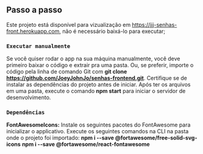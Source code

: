 ## Passo a passo

Este projeto está disponível para vizualização em https://jjj-senhas-front.herokuapp.com, não é necessário baixá-lo para executar;

### `Executar manualmente`

Se você quiser rodar o app na sua máquina manualmente, você deve primeiro baixar o código e extrair pra uma pasta.
Ou, se preferir, importe o código pela linha de comando Git com __git clone https://github.com/JoeyJohnJo/senhas-frontend.git__.
Certifique se de instalar as dependências do projeto antes de iniciar.
Após ter os arquivos em uma pasta, execute o comando __npm start__ para iniciar o servidor de desenvolvimento.

### `Dependências`
__FontAwesomeIcons:__ Instale os seguintes pacotes do FontAwesome para inicializar o applicativo.
Execute os seguintes comandos na CLI na pasta onde o projeto foi importado:
__npm i --save @fortawesome/free-solid-svg-icons__
__npm i --save @fortawesome/react-fontawesome__


